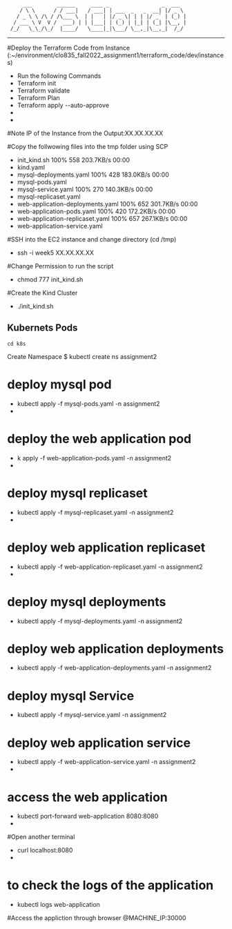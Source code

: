          ___        ______     ____ _                 _  ___  
        / \ \      / / ___|   / ___| | ___  _   _  __| |/ _ \ 
       / _ \ \ /\ / /\___ \  | |   | |/ _ \| | | |/ _` | (_) |
      / ___ \ V  V /  ___) | | |___| | (_) | |_| | (_| |\__, |
     /_/   \_\_/\_/  |____/   \____|_|\___/ \__,_|\__,_|  /_/ 
 ----------------------------------------------------------------- 



#Deploy the Terraform Code from Instance (:~/environment/clo835_fall2022_assignment1/terraform_code/dev/instances)

 - Run the following Commands
 - Terraform init
 - Terraform validate
 - Terraform Plan
 - Terraform apply --auto-approve
 - 
 - 
#Note IP of the Instance from the Output:XX.XX.XX.XX 
 

#Copy the follwowing files into the tmp folder using SCP

 - init_kind.sh                                                                                                                                                                                                                                                               100%  558   203.7KB/s   00:00
 - kind.yaml  
 - mysql-deployments.yaml                                                                                                                                                                            100%  428   183.0KB/s   00:00
 - mysql-pods.yaml
 - mysql-service.yaml                                                                                                                                                                                     100%  270   140.3KB/s   00:00
 - mysql-replicaset.yaml  
 - web-application-deployments.yaml                                                                                                                                                                  100%  652   301.7KB/s   00:00
 - web-application-pods.yaml                                                                                                                                                                         100%  420   172.2KB/s   00:00
 - web-application-replicaset.yaml                                                                                                                                                                   100%  657   267.1KB/s   00:00
 - web-application-service.yaml    


#SSH into the EC2 instance and change directory (cd /tmp)

  - ssh -i week5 XX.XX.XX.XX


#Change Permission to run the script

  - chmod 777 init_kind.sh
 

#Create the Kind Cluster

- ./init_kind.sh


## Kubernets Pods

`cd k8s`

Create Namespace
$ kubectl create ns assignment2


# deploy mysql pod 
- kubectl apply -f mysql-pods.yaml -n assignment2
- 

# deploy the web application pod
- k apply -f web-application-pods.yaml -n assignment2
- 

# deploy mysql replicaset
- kubectl apply -f mysql-replicaset.yaml -n assignment2  
- 

# deploy web application replicaset
- kubectl apply -f web-application-replicaset.yaml -n assignment2  
- 

# deploy mysql deployments
- kubectl apply -f mysql-deployments.yaml -n assignment2 


# deploy web application deployments
- kubectl apply -f web-application-deployments.yaml -n assignment2


# deploy mysql Service
- kubectl apply -f mysql-service.yaml -n assignment2  


# deploy web application service 
- kubectl apply -f web-application-service.yaml -n assignment2 
- 

# access the web application
- kubectl port-forward web-application 8080:8080
- 

#Open another terminal
- curl localhost:8080
- 


# to check the logs of the application
- kubectl logs web-application
 

#Access the appliction through browser @MACHINE_IP:30000



